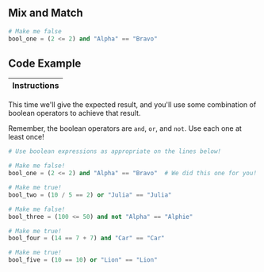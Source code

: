 ## Mix and Match

```python
# Make me false
bool_one = (2 <= 2) and "Alpha" == "Bravo"
``` 

## Code Example

Instructions  | 
------------  | 
This time we'll give the expected result, and you'll use some combination of boolean operators to achieve that result.

Remember, the boolean operators are `and`, `or`, and `not`. Use each one at least once!

```python
# Use boolean expressions as appropriate on the lines below!

# Make me false!
bool_one = (2 <= 2) and "Alpha" == "Bravo"  # We did this one for you!

# Make me true!
bool_two = (10 / 5 == 2) or "Julia" == "Julia"

# Make me false!
bool_three = (100 <= 50) and not "Alpha" == "Alphie" 

# Make me true!
bool_four = (14 == 7 + 7) and "Car" == "Car"

# Make me true!
bool_five = (10 == 10) or "Lion" == "Lion"
``` 
